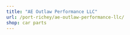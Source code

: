 ```yaml
---
title: "AE Outlaw Performance LLC"
url: /port-richey/ae-outlaw-performance-llc/
shop: car parts
---
```

